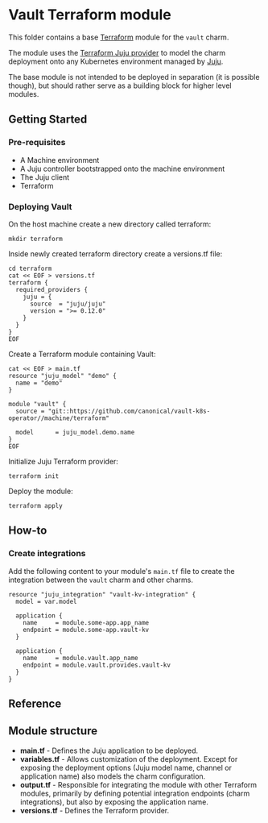 # Vault Terraform module

This folder contains a base [Terraform][Terraform] module for the `vault` charm.

The module uses the [Terraform Juju provider][Terraform Juju provider] to model the charm deployment onto any Kubernetes environment managed by [Juju][Juju].

The base module is not intended to be deployed in separation (it is possible though), but should rather serve as a building block for higher level modules.

## Getting Started

### Pre-requisites

- A Machine environment
- A Juju controller bootstrapped onto the machine environment
- The Juju client
- Terraform

### Deploying Vault

On the host machine create a new directory called terraform:

```shell
mkdir terraform
```

Inside newly created terraform directory create a versions.tf file:

```shell
cd terraform
cat << EOF > versions.tf
terraform {
  required_providers {
    juju = {
      source  = "juju/juju"
      version = ">= 0.12.0"
    }
  }
}
EOF
```

Create a Terraform module containing Vault:

```shell
cat << EOF > main.tf
resource "juju_model" "demo" {
  name = "demo"
}

module "vault" {
  source = "git::https://github.com/canonical/vault-k8s-operator//machine/terraform"
  
  model      = juju_model.demo.name
}
EOF
```

Initialize Juju Terraform provider:

```shell
terraform init
```

Deploy the module:

```shell
terraform apply
```

## How-to

### Create integrations

Add the following content to your module's `main.tf` file to create the integration between the `vault` charm and other charms.

```text
resource "juju_integration" "vault-kv-integration" {
  model = var.model

  application {
    name     = module.some-app.app_name
    endpoint = module.some-app.vault-kv
  }

  application {
    name     = module.vault.app_name
    endpoint = module.vault.provides.vault-kv
  }
}
```

## Reference

## Module structure

- **main.tf** - Defines the Juju application to be deployed.
- **variables.tf** - Allows customization of the deployment. Except for exposing the deployment options (Juju model name, channel or application name) also models the charm configuration.
- **output.tf** - Responsible for integrating the module with other Terraform modules, primarily by defining potential integration endpoints (charm integrations), but also by exposing the application name.
- **versions.tf** - Defines the Terraform provider.

[Terraform]: https://www.terraform.io/
[Terraform Juju provider]: https://registry.terraform.io/providers/juju/juju/latest
[Juju]: https://juju.is
[vault-integrations]: https://charmhub.io/vault/integrations
